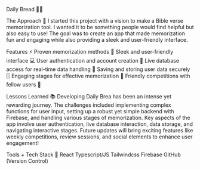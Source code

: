 Daily Bread 📖✨

The Approach 🚀
I started this project with a vision to make a Bible verse memorization tool. I wanted it to be something people would find helpful but also easy to use! The goal was to create an app that made memorization fun and engaging while also providing a sleek and user-friendly interface.

Features ⚡
Proven memorization methods 🧠
Sleek and user-friendly interface 💻
User authentication and account creation 🔐
Live database access for real-time data handling 🚀
Saving and storing user data securely 🗄️
Engaging stages for effective memorization 🎉
Friendly competitions with fellow users 🤝

Lessons Learned 📚
Developing Daily Brea has been an intense yet rewarding journey. The challenges included implementing complex functions for user input, setting up a robust yet simple backend with Firebase, and handling various stages of memorization. Key aspects of the app involve user authentication, live database interaction, data storage, and navigating interactive stages. Future updates will bring exciting features like weekly competitions, review sessions, and social elements to enhance user engagement!

Tools + Tech Stack 🔨 
React 
Typescript/JS 
Tailwindcss 
Firebase 
GitHub (Version Control) 

